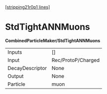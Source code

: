 [[stripping21r0p1 lines]](./stripping21r0p1-index)

# StdTightANNMuons

**CombinedParticleMaker/StdTightANNMuons**

|                 |                    |
|-----------------|--------------------|
| Inputs          | []               |
| Input           | Rec/ProtoP/Charged |
| DecayDescriptor | None               |
| Output          | None               |
| Particle        | muon               |
